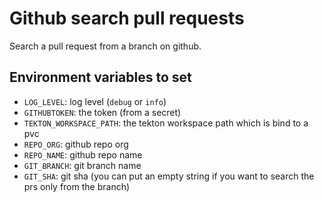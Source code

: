 # Github search pull requests

Search a pull request from a branch on github.

## Environment variables to set

* `LOG_LEVEL`: log level (`debug` or `info`)
* `GITHUBTOKEN`: the token (from a secret)
* `TEKTON_WORKSPACE_PATH`: the tekton workspace path which is bind to a pvc
* `REPO_ORG`: github repo org
* `REPO_NAME`: github repo name
* `GIT_BRANCH`: git branch name
* `GIT_SHA`: git sha (you can put an empty string if you want to search the prs only from the branch)
